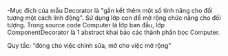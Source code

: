 -Mục đich của mẫu Decorator là "gắn kết thêm một số tính năng cho đối tượng một cách linh động". Sử dụng lớp con để mở rộng chức năng cho đối tượng. Trong source code Computer là lớp ban đầu, lớp ComponentDecorator là 1 abstract khai báo các thành phần bọc Computer. 

Quy tắc: “đóng cho việc chỉnh sửa, mở cho việc mở rộng”  
